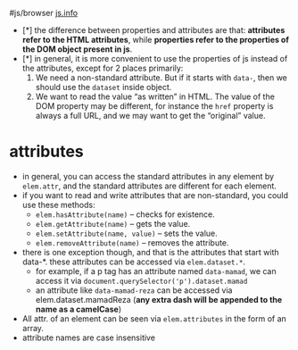 #js/browser [js.info](https://javascript.info/dom-attributes-and-properties)

- [*] the difference between properties and attributes are that: **attributes refer to the HTML attributes**, while **properties refer to the properties of the DOM object present in js**.
- [*] in general, it is more convenient to use the properties of js instead of the attributes, except for 2 places primarily:
	1. We need a non-standard attribute. But if it starts with `data-`, then we should use the `dataset` inside object.
	2. We want to read the value “as written” in HTML. The value of the DOM property may be different, for instance the `href` property is always a full URL, and we may want to get the “original” value.
# attributes
- in general, you can access the standard attributes in any element by `elem.attr`, and the standard attributes are different for each element.
- if you want to read and write attributes that are non-standard, you could use these methods:
	- `elem.hasAttribute(name)` – checks for existence.
	- `elem.getAttribute(name)` – gets the value.
	- `elem.setAttribute(name, value)` – sets the value.
	- `elem.removeAttribute(name)` – removes the attribute.
- there is one exception though, and that is the attributes that start with data-\*. these attributes can be accessed via `elem.dataset.*`.
	- for example, if a p tag has an attribute named `data-mamad`, we can access it via `document.querySelector('p').dataset.mamad`
	- an attribute like `data-mamad-reza` can be accessed via elem.dataset.mamadReza (**any extra dash will be appended to the name as a camelCase**)
- All attr. of an element can be seen via `elem.attributes` in the form of an array.
- attribute names are case insensitive


